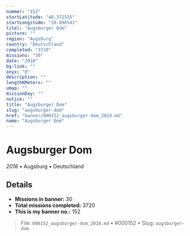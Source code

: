 ```yaml
---
nummer: "152"
startLatitude: "48.372555"
startLongitude: "10.896541"
titel: "Augsburger Dom"
picture: ""
region: "Augsburg"
country: "Deutschland"
completed: "3720"
missions: "30"
date: "2018"
bg-link: ""
onyx: "0"
description: ""
lengthKMeters: ""
umap: ""
missionDay: ""
notice: ""
title: "Augsburger Dom"
slug: "augsburger-dom"
href: "banner/000152_augsburger-dom_2018.md"
name: "Augsburger Dom"
---
```

# Augsburger Dom

*2018* • Augsburg • Deutschland





## Details

- **Missions in banner:** 30
- **Total missions completed:** 3720
- **This is my banner no.:** 152






> File: `000152_augsburger-dom_2018.md`
> • #000152
> • Slug: `augsburger-dom`
